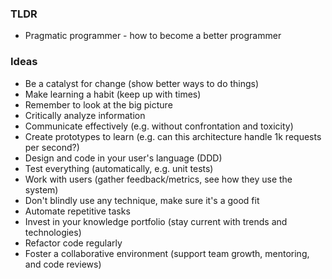 ### TLDR
* Pragmatic programmer - how to become a better programmer

### Ideas
* Be a catalyst for change (show better ways to do things)
* Make learning a habit (keep up with times)
* Remember to look at the big picture
* Critically analyze information
* Communicate effectively (e.g. without confrontation and toxicity)
* Create prototypes to learn (e.g. can this architecture handle 1k requests per second?)
* Design and code in your user's language (DDD)
* Test everything (automatically, e.g. unit tests)
* Work with users (gather feedback/metrics, see how they use the system)
* Don't blindly use any technique, make sure it's a good fit
* Automate repetitive tasks
* Invest in your knowledge portfolio (stay current with trends and technologies)
* Refactor code regularly
* Foster a collaborative environment (support team growth, mentoring, and code reviews)


